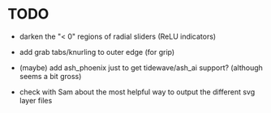 # TODO

- darken the "< 0" regions of radial sliders (ReLU indicators)
- add grab tabs/knurling to outer edge (for grip)

- (maybe) add ash_phoenix just to get tidewave/ash_ai support? (although seems a
  bit gross)
- check with Sam about the most helpful way to output the different svg layer
  files
